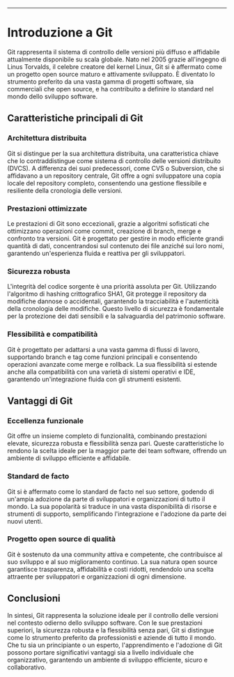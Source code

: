 ---

# Introduzione a Git

Git rappresenta il sistema di controllo delle versioni più diffuso e affidabile attualmente disponibile su scala globale. Nato nel 2005 grazie all'ingegno di Linus Torvalds, il celebre creatore del kernel Linux, Git si è affermato come un progetto open source maturo e attivamente sviluppato. È diventato lo strumento preferito da una vasta gamma di progetti software, sia commerciali che open source, e ha contribuito a definire lo standard nel mondo dello sviluppo software.

## Caratteristiche principali di Git

### Architettura distribuita

Git si distingue per la sua architettura distribuita, una caratteristica chiave che lo contraddistingue come sistema di controllo delle versioni distribuito (DVCS). A differenza dei suoi predecessori, come CVS o Subversion, che si affidavano a un repository centrale, Git offre a ogni sviluppatore una copia locale del repository completo, consentendo una gestione flessibile e resiliente della cronologia delle versioni.

### Prestazioni ottimizzate

Le prestazioni di Git sono eccezionali, grazie a algoritmi sofisticati che ottimizzano operazioni come commit, creazione di branch, merge e confronto tra versioni. Git è progettato per gestire in modo efficiente grandi quantità di dati, concentrandosi sul contenuto dei file anziché sui loro nomi, garantendo un'esperienza fluida e reattiva per gli sviluppatori.

### Sicurezza robusta

L'integrità del codice sorgente è una priorità assoluta per Git. Utilizzando l'algoritmo di hashing crittografico SHA1, Git protegge il repository da modifiche dannose o accidentali, garantendo la tracciabilità e l'autenticità della cronologia delle modifiche. Questo livello di sicurezza è fondamentale per la protezione dei dati sensibili e la salvaguardia del patrimonio software.

### Flessibilità e compatibilità

Git è progettato per adattarsi a una vasta gamma di flussi di lavoro, supportando branch e tag come funzioni principali e consentendo operazioni avanzate come merge e rollback. La sua flessibilità si estende anche alla compatibilità con una varietà di sistemi operativi e IDE, garantendo un'integrazione fluida con gli strumenti esistenti.

## Vantaggi di Git

### Eccellenza funzionale

Git offre un insieme completo di funzionalità, combinando prestazioni elevate, sicurezza robusta e flessibilità senza pari. Queste caratteristiche lo rendono la scelta ideale per la maggior parte dei team software, offrendo un ambiente di sviluppo efficiente e affidabile.

### Standard de facto

Git si è affermato come lo standard de facto nel suo settore, godendo di un'ampia adozione da parte di sviluppatori e organizzazioni di tutto il mondo. La sua popolarità si traduce in una vasta disponibilità di risorse e strumenti di supporto, semplificando l'integrazione e l'adozione da parte dei nuovi utenti.

### Progetto open source di qualità

Git è sostenuto da una community attiva e competente, che contribuisce al suo sviluppo e al suo miglioramento continuo. La sua natura open source garantisce trasparenza, affidabilità e costi ridotti, rendendolo una scelta attraente per sviluppatori e organizzazioni di ogni dimensione.

## Conclusioni

In sintesi, Git rappresenta la soluzione ideale per il controllo delle versioni nel contesto odierno dello sviluppo software. Con le sue prestazioni superiori, la sicurezza robusta e la flessibilità senza pari, Git si distingue come lo strumento preferito da professionisti e aziende di tutto il mondo. Che tu sia un principiante o un esperto, l'apprendimento e l'adozione di Git possono portare significativi vantaggi sia a livello individuale che organizzativo, garantendo un ambiente di sviluppo efficiente, sicuro e collaborativo.
